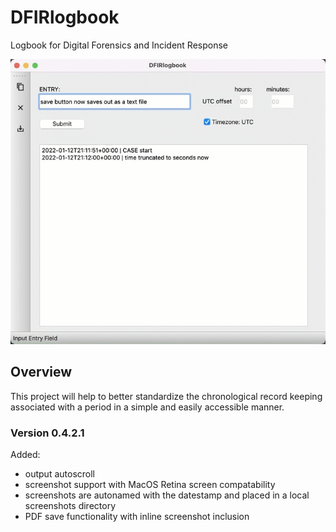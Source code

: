 # DFIRlogbook
Logbook for Digital Forensics and Incident Response

![GUI_Preview](preview_DFIRlogbook.gif)

## Overview
This project will help to better standardize the chronological record keeping associated with a period in a simple and easily accessible manner.

### Version 0.4.2.1
Added:
- output autoscroll
- screenshot support with MacOS Retina screen compatability
- screenshots are autonamed with the datestamp and placed in a local screenshots directory
- PDF save functionality with inline screenshot inclusion
